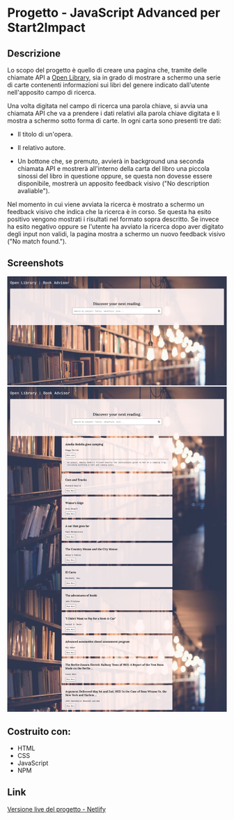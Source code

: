 # Progetto - JavaScript Advanced per Start2Impact

## Descrizione

Lo scopo del progetto è quello di creare una pagina che, tramite delle chiamate API a [Open Library](https://openlibrary.org/), sia in grado di mostrare a schermo una serie di carte contenenti informazioni sui libri del genere indicato dall'utente nell'apposito campo di ricerca.

Una volta digitata nel campo di ricerca una parola chiave, si avvia una chiamata API che va a prendere i dati relativi alla parola chiave digitata e li mostra a schermo sotto forma di carte. In ogni carta sono presenti tre dati:

- Il titolo di un'opera.

- Il relativo autore.

- Un bottone che, se premuto, avvierà in background una seconda chiamata API e mostrerà all'interno della carta del libro una piccola sinossi del libro in questione oppure, se questa non dovesse essere disponibile, mostrerà un apposito feedback visivo ("No description avaliable").

Nel momento in cui viene avviata la ricerca è mostrato a schermo un feedback visivo che indica che la ricerca è in corso. Se questa ha esito positivo vengono mostrati i risultati nel formato sopra descritto. Se invece ha esito negativo oppure se l'utente ha avviato la ricerca dopo aver digitato degli input non validi, la pagina mostra a schermo un nuovo feedback visivo ("No match found.").

## Screenshots

![inactive](/src/images/Screenshot-inactive.png)
![active](/src/images/Screenshot-active.png)

## Costruito con:

- HTML
- CSS
- JavaScript
- NPM

## Link

[Versione live del progetto - Netlify](https://s2i-javascript-advanced.netlify.app/)